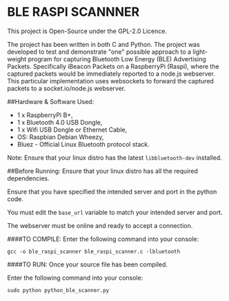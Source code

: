 # BLE RASPI SCANNNER
This project is Open-Source under the GPL-2.0 Licence.

The project has been written in both C and Python. 
The project was developed to test and demonstrate "one" possible approach to a light-weight program for capturing Bluetooth Low Energy (BLE) Advertising Packets. 
Specifically iBeacon Packets on a RaspberryPi (Raspi), where the captured packets would be immediately reported to a node.js webserver. 
This particular implementation uses websockets to forward the captured packets to a socket.io/node.js webserver. 

##Hardware & Software Used:
* 1 x RaspberryPi B+,
* 1 x Bluetooth 4.0  USB Dongle,
* 1 x Wifi USB Dongle or Ethernet Cable,
* OS: Raspbian Debian Wheezy,
* Bluez - Official Linux Bluetooth protocol stack.

Note: Ensure that your linux distro has the latest `libbluetooth-dev` installed.

##Before Running:
Ensure that your linux distro has all the required dependencies.

Ensure that you have specified the intended server and port in the python code.

You must edit the `base_url` variable to match your intended server and port.

The webserver must be online and ready to accept a connection. 

####TO COMPILE:
Enter the following command into your console:

```gcc -o ble_raspi_scanner ble_raspi_scanner.c -lbluetooth```

####TO RUN:
Once your source file has been compiled.

Enter the following command into your console: 

```sudo python python_ble_scanner.py```
